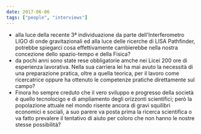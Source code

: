 ```yaml
---
date: 2017-06-06
tags: ["people", "interviews"]
---
```

- alla luce della recente 3ª individuazione da parte dell'Interferometro LIGO di onde gravitazionali ed alla luce delle ricerche di LISA Pathfinder, potrebbe spiegarci cosa effettivamente cambierebbe nella nostra concezione dello spazio-tempo e della Fisica?
- da pochi anni sono state rese obbligatorie amche nei Licei 200 ore di esperienza lavorativa. Nella sua carriera lei ha mai avuto la necessità di una preparazione pratica, oltre a quella teorica, per il lavoro come ricercatrice oppure ha ottenuto le competenze pratiche direttamente sul campo?
- Finora ho sempre creduto che il vero sviluppo e progresso della società è quello tecnolocigo e di ampliamento degli orizzonti scientifici; però la popolazione attuale nel mondo risente ancora di gravi squilibri economici e sociali, a suo parere va posta prima la ricerca scientifica o va fatto prevalere il tentativo di aiuto per coloro che non hanno le nostre stesse possibilità?

